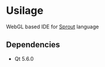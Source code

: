 # Usilage
WebGL based IDE for [Sprout](https://github.com/krre/sprout) language

## Dependencies
- Qt 5.6.0
